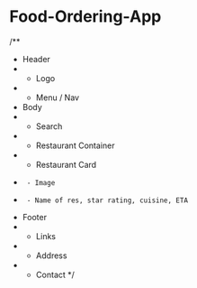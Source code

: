 # Food-Ordering-App

/\*\*

- Header
- - Logo
- - Menu / Nav
- Body
- - Search
- - Restaurant Container
- - Restaurant Card
-      - Image
-      - Name of res, star rating, cuisine, ETA
- Footer
- - Links
- - Address
- - Contact
    \*/
